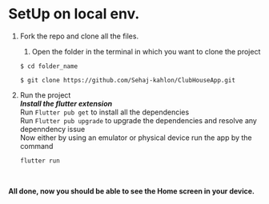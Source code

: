 # SetUp on local env.

1. Fork the repo and clone all the files.

   1. Open the folder in the terminal in which you want to clone the project

   ```
   $ cd folder_name
   ```

   ```
   $ git clone https://github.com/Sehaj-kahlon/ClubHouseApp.git
   ```

2. Run the project </br>
   **_Install the flutter extension_**</br>
   Run `Flutter pub get` to install all the dependencies<br>
   Run ``Flutter pub upgrade`` to upgrade the dependencies and resolve any depenndency issue<br>
   Now either by using an emulator or physical device run the app by the command

   ```
   flutter run
   ```

   <br>

<b>All done, now you should be able to see the Home screen in your device.</b>

<br>
